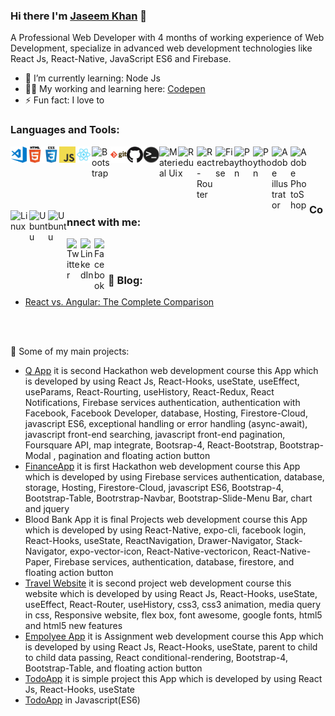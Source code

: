 ### Hi there I'm [Jaseem Khan](https://www.linkedin.com/in/jaseem-khan-4a4b98147/) 👋
A Professional Web Developer with 4 months of working experience of Web Development, specialize in advanced web development technologies like React Js, React-Native, JavaScript ES6 and Firebase.

- 🌱 I’m currently learning: Node Js
- 👨‍💻 My working and learning here: [Codepen](https://codepen.io/jskhan211)
- ⚡ Fun fact: I love to

### Languages and Tools:
<img align="left" alt="Visual Studio Code" width="26px" src="https://raw.githubusercontent.com/github/explore/80688e429a7d4ef2fca1e82350fe8e3517d3494d/topics/visual-studio-code/visual-studio-code.png" />
<img align="left" alt="HTML5" width="26px" src="https://raw.githubusercontent.com/github/explore/80688e429a7d4ef2fca1e82350fe8e3517d3494d/topics/html/html.png" />
<img align="left" alt="CSS3" width="26px" src="https://raw.githubusercontent.com/github/explore/80688e429a7d4ef2fca1e82350fe8e3517d3494d/topics/css/css.png" />
<img align="left" alt="JavaScript" width="26px" src="https://raw.githubusercontent.com/github/explore/80688e429a7d4ef2fca1e82350fe8e3517d3494d/topics/javascript/javascript.png" />
<img align="left" alt="React" width="26px" src="https://raw.githubusercontent.com/github/explore/80688e429a7d4ef2fca1e82350fe8e3517d3494d/topics/react/react.png" />
<img align="left" alt="Bootstrap" width="30px" src="https://www.searchpng.com/wp-content/uploads/2019/02/Bootstrap-Logo-PNG.png" />
<img align="left" alt="Git" width="26px" src="https://raw.githubusercontent.com/github/explore/80688e429a7d4ef2fca1e82350fe8e3517d3494d/topics/git/git.png" />
<img align="left" alt="GitHub" width="26px" src="https://raw.githubusercontent.com/github/explore/78df643247d429f6cc873026c0622819ad797942/topics/github/github.png" />
<img align="left" alt="Terminal" width="26px" src="https://raw.githubusercontent.com/github/explore/80688e429a7d4ef2fca1e82350fe8e3517d3494d/topics/terminal/terminal.png" />
<img align="left" alt="Material Ui" width="30px" src="https://material-ui.com/static/logo.png" />
<img align="left" alt="Redux" width="30px" src="https://encrypted-tbn0.gstatic.com/images?q=tbn:ANd9GcRYmBJ6P3tn6EGQPaEUiVNdkrNyKahwi4oDHQ&usqp=CAU" />
<img align="left" alt="React-Router" width="30px" src="https://cdn.worldvectorlogo.com/logos/react-router.svg" />
<img align="left" alt="Firebase" width="30px" src="https://firebase.google.com/downloads/brand-guidelines/PNG/logo-vertical.png" />
<img align="left" alt="Python" width="30px" src="https://backtrace.io/for/_images/python.svg" />
<img align="left" alt="Python" width="30px" src="https://magenta.tensorflow.org/assets/groovae/colab.jpg" />
<img align="left" alt="Adobe illustrator" width="30px" src="https://upload.wikimedia.org/wikipedia/commons/thumb/f/fb/Adobe_Illustrator_CC_icon.svg/1200px-Adobe_Illustrator_CC_icon.svg.png" />
<img align="left" alt="Adobe PhotoShop" width="30px" src="https://encrypted-tbn0.gstatic.com/images?q=tbn:ANd9GcS57o496OQRfofX5sSeRSuMG-l8RMPQHF1wRQ&usqp=CAU" />

<br />
<br />

<img align="left" alt="Linux" width="30px" src="https://upload.wikimedia.org/wikipedia/commons/thumb/3/35/Tux.svg/1200px-Tux.svg.png" />
<img align="left" alt="Ubuntu" width="30px" src="https://e7.pngegg.com/pngimages/720/729/png-clipart-omg-ubuntu-installation-linux-feather-logo-design-computer-logo.png" />
<img align="left" alt="Ubuntu" width="30px" src="https://encrypted-tbn0.gstatic.com/images?q=tbn:ANd9GcTEpufCB5fUnjUjqhNFZySltK_VYUcH5Y8vqA&usqp=CAU"/>

<br />
<br />

### Connect with me:
[<img align="left" alt="Twitter" width="22px" href="https://twitter.com/jskhan211" src="https://cdn.jsdelivr.net/npm/simple-icons@v3/icons/twitter.svg" />](https://twitter.com/jskhan211)
[<img align="left" alt="LinkedIn" width="22px" src="https://cdn.jsdelivr.net/npm/simple-icons@v3/icons/linkedin.svg" />](https://www.linkedin.com/in/jaseem-khan-4a4b98147/)
[<img align="left" alt="Facebook" width="22px" src="https://toppng.com/uploads/preview/facebook-f-icon-facebook-logo-png-white-11563016108d1db9g68rk.png" />](https://www.facebook.com/profile.php?id=100012849786258)

<br />
<br />

### 📕 Blog: 
- [React vs. Angular: The Complete Comparison](https://medium.com/@jskhan211/react-vs-angular-the-complete-comparison-8b6ee68e4e8e)

<br />
<br />

🚀 Some of my main projects:
- [Q App](https://q-app-b2861.web.app/) it is second Hackathon web development course this App which is developed     by using React Js, React-Hooks, useState, useEffect, useParams, React-Rourting, useHistory, React-Redux, React Notifications, Firebase services authentication, authentication with Facebook, Facebook Developer, database, Hosting, Firestore-Cloud, javascript ES6, exceptional handling or error handling (async-await), javascript front-end searching, javascript front-end pagination, Foursquare API, map integrate, Bootsrap-4, React-Bootstrap, Bootstrap-Modal , pagination and floating action button
- [FinanceApp](https://finance-app-e0475.web.app/l) it is first Hackathon web development course this App which is developed by using Firebase services authentication, database, storage, Hosting, Firestore-Cloud, javascript ES6, Bootstrap-4, Bootstrap-Table, Bootrstrap-Navbar, Bootstrap-Slide-Menu Bar, chart and jquery  
- Blood Bank App it is final Projects web development course this App which is developed by using React-Native, expo-cli, facebook login, React-Hooks, useState, ReactNavigation, Drawer-Navigator, Stack-Navigator, expo-vector-icon, React-Native-vectoricon, React-Native-Paper, Firebase services, authentication, database, firestore, and floating action button 
- [Travel Website](https://www.linkedin.com/feed/update/urn:li:activity:6722090829277630465/) it is second project web development course this website which is developed by using React Js, React-Hooks, useState, useEffect, React-Router, useHistory, css3, css3 animation, media query in css, Responsive website, flex box, font awesome, google fonts, html5 and html5 new features    
- [Empolyee App](https://jaseemkhan211.github.io/Employee-App/) it is Assignment web development course this App which is developed by using React Js, React-Hooks, useState, parent to child to child data passing, React conditional-rendering, Bootstrap-4, Bootstrap-Table, and floating action button
- [TodoApp](https://jaseemkhan211.github.io/Todo-App/) it is simple project this App which is developed by using React Js, React-Hooks, useState
- [TodoApp](https://jaseemkhan211.github.io/TodoApp/) in Javascript(ES6) 

